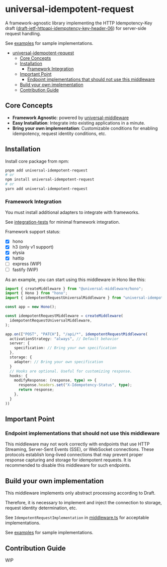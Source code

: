 # universal-idempotent-request

A framework-agnostic library implementing the HTTP Idempotency-Key draft ([draft-ietf-httpapi-idempotency-key-header-06](https://datatracker.ietf.org/doc/html/draft-ietf-httpapi-idempotency-key-header-06)) for server-side request handling.

See [examples](./examples) for sample implementations.

<!-- TOC -->

- [universal-idempotent-request](#universal-idempotent-request)
  - [Core Concepts](#core-concepts)
  - [Installation](#installation)
    - [Framework Integration](#framework-integration)
  - [Important Point](#important-point)
    - [Endpoint implementations that should not use this middleware](#endpoint-implementations-that-should-not-use-this-middleware)
  - [Build your own implementation](#build-your-own-implementation)
  - [Contribution Guide](#contribution-guide)

<!-- /TOC -->

## Core Concepts

- **Framework Agnostic**: powered by [universal-middleware](https://github.com/magne4000/universal-middleware)
- **Easy Installation**: Integrate into existing applications in a minute.
- **Bring your own implementation**: Customizable conditions for enabling idempotency, request identity conditions, etc.

## Installation

Install core package from npm:

```bash
pnpm add universal-idempotent-request
# or
npm install universal-idempotent-request
# or
yarn add universal-idempotent-request
```

### Framework Integration

You must install additional adapters to integrate with frameworks.

See [integration-tests](./integration-tests/) for minimal framework integration.

Framework support status:

- [x] hono
- [x] h3 (only v1 support)
- [x] elysia
- [x] hattip
- [ ] express (WIP)
- [ ] fastify (WIP)

As an example, you can start using this middleware in Hono like this:

```ts
import { createMiddleware } from "@universal-middleware/hono";
import { Hono } from "hono";
import { idempotentRequestUniversalMiddleware } from "universal-idempotent-request";

const app = new Hono();

const idempotentRequestMiddleware = createMiddleware(
  idempotentRequestUniversalMiddleware,
);

app.on(["POST", "PATCH"], "/api/*", idempotentRequestMiddleware(
  activationStrategy: "always", // Default behavior
  server: {
    specification: // Bring your own specification
  },
  storage: {
    adapter: // Bring your own specification
  }
  // Hooks are optional. Useful for customizing response.
  hooks: {
    modifyResponse: (response, type) => {
      response.headers.set("X-Idempotency-Status", type);
      return response;
    },
  }
))
```

## Important Point

### Endpoint implementations that should not use this middleware

This middleware may not work correctly with endpoints that use HTTP Streaming, Server-Sent Events (SSE), or WebSocket connections.
These protocols establish long-lived connections that may prevent proper response capturing and storage for idempotent requests.
It is recommended to disable this middleware for such endpoints.

## Build your own implementation

This middleware implements only abstract processing according to Draft.

Therefore, it is necessary to implement and inject the connection to storage, request identity determination, etc.

See `IdempotentRequestImplementation` in [middleware.ts](./src/middleware.ts) for acceptable implementations.

See [examples](./examples/) for sample implementations.

## Contribution Guide

WIP
